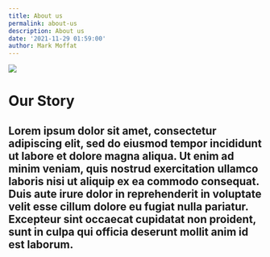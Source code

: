 ```yaml
---
title: About us
permalink: about-us
description: About us
date: '2021-11-29 01:59:00'
author: Mark Moffat
---
```


<div class="col-12 col-lg-5 offset-lg-1 mt-5 mb-lg-5">
	<img src="/content/images/about.jpg">
</div>
<div class="col-12 col-lg-5 p-3 p-lg-5 align-middle mt-lg-5 mb-5">
	<h1 class="mb-5 mt-5 mb-5">Our Story</h1>
	<h2 class="mt-3 mt-5 text-green">
		Lorem ipsum dolor sit amet, consectetur adipiscing elit, sed do eiusmod tempor incididunt ut labore et dolore magna aliqua. Ut enim ad minim veniam, quis nostrud exercitation ullamco laboris nisi ut aliquip ex ea commodo consequat. Duis aute irure dolor in reprehenderit in voluptate velit esse cillum dolore eu fugiat nulla pariatur. Excepteur sint occaecat cupidatat non proident, sunt in culpa qui officia deserunt mollit anim id est laborum.
	</h2>
</div>